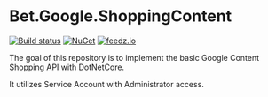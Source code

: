 # Bet.Google.ShoppingContent

[![Build status](https://ci.appveyor.com/api/projects/status/62hg47fx8erd9rw4/branch/master?svg=true)](https://ci.appveyor.com/project/kdcllc/bet-google-shoppingcontent/branch/master)
[![NuGet](https://img.shields.io/nuget/v/Bet.Google.ShoppingContent.svg)](https://www.nuget.org/packages?q=Bet.Google.ShoppingContent)
[![feedz.io](https://img.shields.io/badge/endpoint.svg?url=https://f.feedz.io/kdcllc/kdcllc/shield/Bet.Google.ShoppingContent/latest)](https://f.feedz.io/kdcllc/kdcllc/packages/Bet.Google.ShoppingContent/latest/download)

The goal of this repository is to implement the basic Google Content Shopping API with DotNetCore.

It utilizes Service Account with Administrator access.

